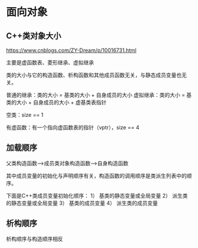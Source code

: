 # 面向对象

## C++类对象大小

https://www.cnblogs.com/ZY-Dream/p/10016731.html

主要是虚函数表、菱形继承、虚拟继承

类的大小与它的构造函数、析构函数和其他成员函数无关，与静态成员变量也无关。


普通的继承：类的大小 = 基类的大小 + 自身成员的大小
虚拟继承：类的大小 = 基类的大小 + 自身成员的大小 + 虚基类表指针

空类：size == 1

有虚函数：有一个指向虚函数表的指针（vptr），size == 4

## 加载顺序


父类构造函数–>成员类对象构造函数–>自身构造函数

其中成员变量的初始化与声明顺序有关，构造函数的调用顺序是类派生列表中的顺序。

下面是C++类成员变量初始化顺序：
1） 基类的静态变量或全局变量
2） 派生类的静态变量或全局变量
3） 基类的成员变量
4） 派生类的成员变量


## 析构顺序

析构顺序与构造顺序相反
